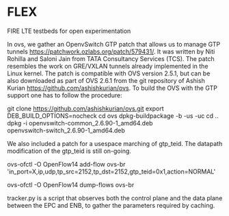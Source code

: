# FLEX
FIRE LTE testbeds for open experimentation

In ovs, we gather an OpenvSwitch GTP patch that allows us to manage GTP 
tunnels https://patchwork.ozlabs.org/patch/579431/. It was written by 
Niti Rohilla and Saloni Jain from TATA Consultancy Services (TCS). The 
patch resembles the work on GRE/VXLAN tunnels already implemented in the 
Linux kernel. The patch is compatible with OVS version 2.5.1, but can be 
also downloaded as part of OVS 2.6.1 from the git repository of Ashish 
Kurian https://github.com/ashishkurian/ovs. To build the OVS with the 
GTP support one has to follow the procedure:

git clone https://github.com/ashishkurian/ovs.git
export DEB_BUILD_OPTIONS=nocheck
cd ovs
dpkg-buildpackage -b -us -uc
cd ..
dpkg -i openvswitch-common_2.6.90-1_amd64.deb \
openvswitch-switch_2.6.90-1_amd64.deb

We also included a patch for a usespace marching of gtp_teid.
The datapath modification of the gtp_teid is still on-going.

ovs-ofctl -O OpenFlow14 add-flow ovs-br \
'in_port=X,ip,udp,tp_src=2152,tp_dst=2152,gtp_teid=0x1,action=NORMAL'

ovs-ofctl -O OpenFlow14 dump-flows ovs-br

tracker.py is a script that observes both the control plane and the data 
plane between the EPC and ENB, to gather the parameters required by 
caching.
